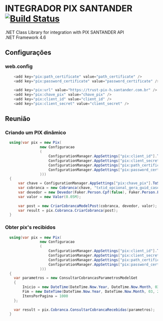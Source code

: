 # INTEGRADOR PIX SANTANDER [![Build Status](https://secure.travis-ci.org/morrisjs/morris.js.png?branch=master)](http://travis-ci.org/morrisjs/morris.js)
.NET Class Library for integration with PIX SANTANDER API <br />
.NET Framework 4.6

## Configurações
### web.config
```c#
    <add key="pix:path_certificate" value="path_certificate" />
    <add key="pix:password_certificate" value="password_certificate" />
    
    <add key="pix:url" value="https://trust-pix-h.santander.com.br" />
    <add key="pix:chave_pix" value="chave_pix" />
    <add key="pix:client_id" value="client_id" />
    <add key="pix:client_secret" value="client_secret" />
```

## Reunião
### Criando um PIX dinâmico
```c#                                    
  using(var pix = new Pix(
                new Configuracao
                (
                    ConfigurationManager.AppSettings["pix:client_id"].ToString(), 
                    ConfigurationManager.AppSettings["pix:client_secret"].ToString(),
                    ConfigurationManager.AppSettings["pix:path_certificate"].ToString(),
                    ConfigurationManager.AppSettings["pix:password_certificate"].ToString()
                )))
  {
      var chave = ConfigurationManager.AppSettings["pix:chave_pix"].ToString();
      var cobranca = new Cobranca(chave, "txtid_opcional_gera_guid_caso_ignorado");
      var devedor = new Devedor(Faker.Person.Cpf(false), Faker.Person.FullName);
      var valor = new Valor(0.05M);
      
      var post = new CriarCobrancaModelPost(cobranca, devedor, valor);
      var result = pix.Cobranca.CriarCobranca(post);
  }                   
```

### Obter pix's recibidos
```c#
  using(var pix = new Pix(
                new Configuracao
                (
                    ConfigurationManager.AppSettings["pix:client_id"].ToString(), 
                    ConfigurationManager.AppSettings["pix:client_secret"].ToString(),
                    ConfigurationManager.AppSettings["pix:path_certificate"].ToString(),
                    ConfigurationManager.AppSettings["pix:password_certificate"].ToString()
                )))
  {
    var parametros = new ConsultarCobrancasParametrosModelGet
    {
        Inicio = new DateTime(DateTime.Now.Year, DateTime.Now.Month, 03, 0, 0, 0).ToString("s") + "Z",
        Fim = new DateTime(DateTime.Now.Year, DateTime.Now.Month, 03, 23, 59, 59).ToString("s") + "Z",
        ItensPorPagina = 1000
    };
                                          
    var result = pix.Cobranca.ConsultarCobrancaRecebidas(parametros);
  }   
```
